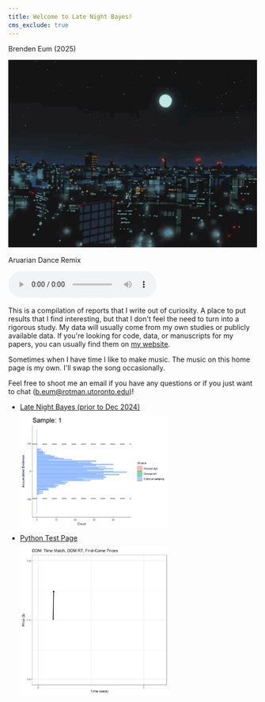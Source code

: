 ```yaml
---
title: Welcome to Late Night Bayes!
cms_exclude: true
---
```


Brenden Eum (2025)

<img src="images_for_links/latenightbayes_home.gif" style="width: 600px; height: auto; margin: 0 auto;" />

Aruarian Dance Remix

<audio controls preload="metadata">
  <source src="files/aruarian_dance_remix.mp3" type="audio/mpeg">
</audio>


This is a compilation of reports that I write out of curiosity. A place to put results that I find interesting, but that I don't feel the need to turn into a rigorous study. My data will usually come from my own studies or publicly available data. If you're looking for code, data, or manuscripts for my papers, you can usually find them on [my website](brendeneum.com).

Sometimes when I have time I like to make music. The music on this home page is my own. I'll swap the song occasionally.

Feel free to shoot me an email if you have any questions or if you just want to chat (b.eum@rotman.utoronto.edu)!

<ul> <!-- This starts an unordered list. -->
    <li> <!-- List element -->
        <a href="https://latenightbayes.com/" target="_blank">Late Night Bayes (prior to Dec 2024)</a>
        <div class="link-with-image">
            <a href="https://latenightbayes.com/" target="_blank">
                <img src="images_for_links/dcb-collapsingbounds.gif" style="width: 300px; height: auto; margin: 10px 0;" />
            </a>
        </div>
    </li>
    <li>
        <a href="https://latenightbayes-python-test.netlify.app" target="_blank">Python Test Page</a>
        <div class="link-with-image">
            <a href="https://latenightbayes-python-test.netlify.app" target="_blank">
                <img src="images_for_links/python_test.gif" style="width: 300px; height: auto; margin: 10px 0;" />
            </a>
        </div>
    </li>
</ul>
